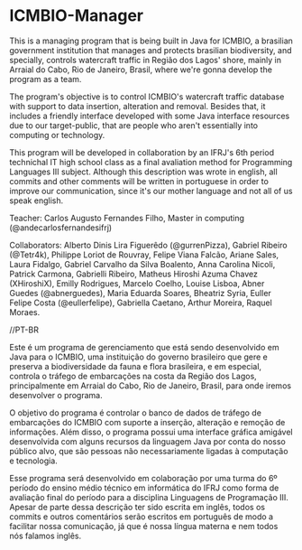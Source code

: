 # ICMBIO-Manager
This is a managing program that is being built in Java for ICMBIO, a brasilian government institution that manages and protects brasilian biodiversity, and specially, controls watercraft traffic in Região dos Lagos' shore, mainly in Arraial do Cabo, Rio de Janeiro, Brasil, where we're gonna develop the program as a team.

The program's objective is to control ICMBIO's watercraft traffic database with support to data insertion, alteration and removal. Besides that, it includes a friendly interface developed with some Java interface resources due to our target-public, that are people who aren't essentially into computing or technology.

This program will be developed in collaboration by an IFRJ's 6th period technichal IT high school class as a final avaliation method for Programming Languages III subject. Although this description was wrote in english, all commits and other comments will be written in portuguese in order to improve our communication, since it's our mother language and not all of us speak english.

Teacher: Carlos Augusto Fernandes Filho, Master in computing (@andecarlosfernandesifrj)

Collaborators:
Alberto Dinis Lira Figuerêdo (@gurrenPizza), 
Gabriel Ribeiro (@Tetr4k), 
Philippe Loriot de Rouvray, 
Felipe Viana Falcão, 
Ariane Sales, 
Laura Fidalgo, 
Gabriel Carvalho da Silva Boalento, 
Anna Carolina Nicoli, 
Patrick Carmona, 
Gabrielli Ribeiro, 
Matheus Hiroshi Azuma Chavez (XHiroshiX), 
Emilly Rodrigues, 
Marcelo Coelho, 
Louise Lisboa, 
Abner Guedes (@abnerguedes), 
Maria Eduarda Soares, 
Bheatriz Syria, 
Euller Felipe Costa (@eullerfelipe), 
Gabriella Caetano, 
Arthur Moreira,
Raquel Moraes.

//PT-BR

Este é um programa de gerenciamento que está sendo desenvolvido em Java para o ICMBIO, uma instituição do governo brasileiro que gere e preserva a biodiversidade da fauna e flora brasileira, e em especial, controla o tráfego de embarcações na costa da Região dos Lagos, principalmente em Arraial do Cabo, Rio de Janeiro, Brasil, para onde iremos desenvolver o programa.

O objetivo do programa é controlar o banco de dados de tráfego de embarcações do ICMBIO com suporte a inserção, alteração e remoção de informações. Além disso, o programa possui uma interface gráfica amigável desenvolvida com alguns recursos da linguagem Java por conta do nosso público alvo, que são pessoas não necessariamente ligadas à computação e tecnologia.

Esse programa será desenvolvido em colaboração por uma turma do 6º período do ensino médio técnico em informática do IFRJ como forma de avaliação final do período para a disciplina Linguagens de Programação III. Apesar de parte dessa descrição ter sido escrita em inglês, todos os commits e outros comentários serão escritos em português de modo a facilitar nossa comunicação, já que é nossa língua materna e nem todos nós falamos inglês.
